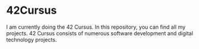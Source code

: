 # 42Cursus
I am currently doing the 42 Cursus. In this repository, you can find all my projects. 42 Cursus consists of numerous software development and digital technology projects.
